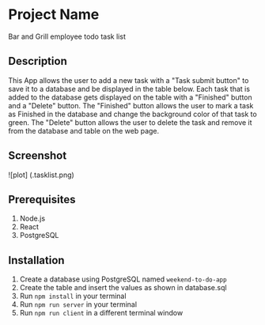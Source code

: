 # Project Name
Bar and Grill employee todo task list

## Description
This App allows the user to add a new task with a "Task submit button" to save it to a database and be displayed in the table below. Each task that is added to the database gets displayed on the table with a "Finished" button and a "Delete" button. The "Finished" button allows the user to mark a task as Finished in the database and change the background color of that task to green. The "Delete" button allows the user to delete the task and remove it from the database and table on the web page.

## Screenshot
![plot] (.tasklist.png)

## Prerequisites
1. Node.js
2. React
3. PostgreSQL


## Installation
1. Create a database using PostgreSQL named `weekend-to-do-app`
2. Create the table and insert the values as shown in database.sql
3. Run `npm install` in your terminal
4. Run `npm run server` in your terminal
5. Run `npm run client` in a different terminal window




